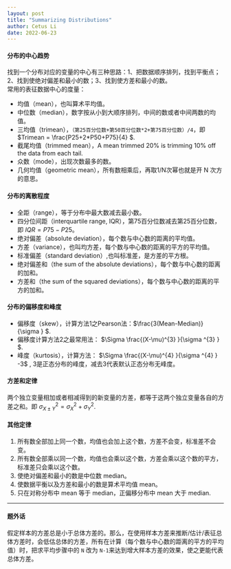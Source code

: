 ```yaml
---
layout: post
title: "Summarizing Distributions"
author: Cetus Li
date: 2022-06-23
---
```

#### <b>分布的中心趋势</b>
找到一个分布对应的变量的中心有三种思路：1、把数据顺序排列，找到平衡点；2、找到使绝对偏差和最小的数；3、找到使方差和最小的数。
<br/>常用的表征数据中心的度量：
- 均值（mean），也叫算术平均值。
- 中位数（median），数字按从小到大顺序排列，中间的数或者中间两数的均值。
- 三均值（trimean），`（第25百分位数+第50百分位数*2+第75百分位数）/4`，即  $Trimean = \frac{P25+2*P50+P75}{4} $.
- 截尾均值（trimmed mean），A mean trimmed 20% is trimming 10% off the data from each tail.
- 众数（mode），出现次数最多的数。
- 几何均值（geometric mean），所有数相乘后，再取1/N次幂也就是开 N 次方的意思。

#### <b>分布的离散程度</b>
- 全距（range），等于分布中最大数减去最小数。
- 四分位间距（interquartile range, IQR），第75百分位数减去第25百分位数，即 $IQR = P75 - P25$。
- 绝对偏差（absolute deviation），每个数与中心数的距离的平均值。
- 方差（variance），也叫均方差，每个数与中心数的距离的平方的平均值。
- 标准偏差（standard deviation）,也叫标准差，是方差的平方根。
- 绝对偏差和（the sum of the absolute deviations），每个数与中心数的距离的加和。
- 方差和（the sum of the squared deviations），每个数与中心数的距离的平方的加和。

#### <b>分布的偏移度和峰度</b>
- 偏移度（skew），计算方法1之Pearson法：$\frac{3(Mean-Median)}{\sigma } $.
- 偏移度计算方法2之最常用法： $\Sigma \frac{(X-\mu)^{3} }{\sigma ^{3} } $.
- 峰度（kurtosis），计算方法： $\Sigma \frac{(X-\mu)^{4} }{\sigma ^{4} } -3$ , 3是正态分布的峰度，减去3代表默认正态分布无峰度。


#### <b>方差和定律</b>
两个独立变量相加或者相减得到的新变量的方差，都等于这两个独立变量各自的方差之和。即  $\sigma ^{2} _{X\pm Y} =\sigma ^{2} _{X} + \sigma ^{2} _{Y}.$

#### <b>其他定律</b>
1. 所有数全部加上同一个数，均值也会加上这个数，方差不会变，标准差不会变。
2. 所有数全部乘以同一个数，均值也会乘以这个数，方差会乘以这个数的平方，标准差只会乘以这个数。
3. 使绝对偏差和最小的数是中位数 median。
4. 使数据平衡以及方差和最小的数是算术平均值 mean。
5. 只在对称分布中 mean 等于 median，正偏移分布中 mean 大于 median.

------
#### <b>题外话</b>
假定样本的方差总是小于总体方差的。那么，在使用样本方差来推断/估计/表征总体方差时，会低估总体的方差，所有在计算（每个数与中心数的距离的平方的平均值）时，把求平均步骤中的 `N` 改为 `N-1`来达到增大样本方差的效果，使之更能代表总体方差。
